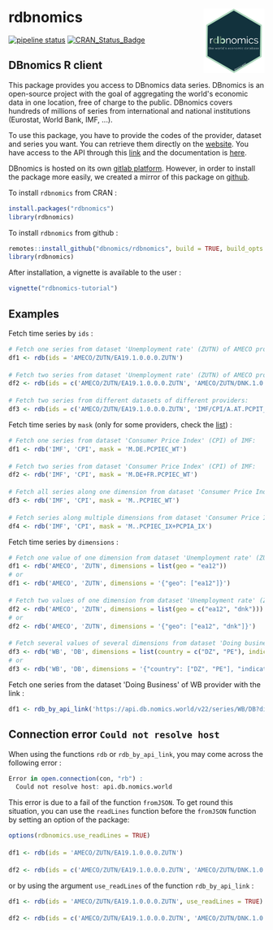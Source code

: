 # rdbnomics <img src="man/figures/logo.png" align="right" width="120" />

[![pipeline status](https://git.nomics.world/dbnomics/rdbnomics/badges/master/pipeline.svg)](https://git.nomics.world/dbnomics/rdbnomics/commits/master)
[![CRAN\_Status\_Badge](http://www.r-pkg.org/badges/version/rdbnomics)](https://cran.r-project.org/package=rdbnomics)

## DBnomics R client

This package provides you access to DBnomics data series. DBnomics is an open-source project with the goal of aggregating the world's economic data in one location, free of charge to the public. DBnomics covers hundreds of millions of series from international and national institutions (Eurostat, World Bank, IMF, ...).

To use this package, you have to provide the codes of the provider, dataset and series you want. You can retrieve them directly on the <a href="https://db.nomics.world/" target="_blank">website</a>. You have access to the API through this <a href="http://api.db.nomics.world/" target="_blank">link</a> and the documentation is <a href="https://api.db.nomics.world/apidocs" target="_blank">here</a>.

DBnomics is hosted on its own <a href="https://git.nomics.world/" target="_blank">gitlab platform</a>. However, in order to install the package more easily, we created a mirror of this package on <a href="https://github.com/dbnomics/rdbnomics" target="_blank">github</a>.

To install `rdbnomics` from CRAN :

```r
install.packages("rdbnomics")
library(rdbnomics)
```

To install `rdbnomics` from github :

```r
remotes::install_github("dbnomics/rdbnomics", build = TRUE, build_opts = c("--no-resave-data", "--no-manual"), force = TRUE)
library(rdbnomics)
```

After installation, a vignette is available to the user :
```r
vignette("rdbnomics-tutorial")
```

## Examples
Fetch time series by `ids` :
```r
# Fetch one series from dataset 'Unemployment rate' (ZUTN) of AMECO provider:
df1 <- rdb(ids = 'AMECO/ZUTN/EA19.1.0.0.0.ZUTN')

# Fetch two series from dataset 'Unemployment rate' (ZUTN) of AMECO provider:
df2 <- rdb(ids = c('AMECO/ZUTN/EA19.1.0.0.0.ZUTN', 'AMECO/ZUTN/DNK.1.0.0.0.ZUTN'))

# Fetch two series from different datasets of different providers:
df3 <- rdb(ids = c('AMECO/ZUTN/EA19.1.0.0.0.ZUTN', 'IMF/CPI/A.AT.PCPIT_IX'))
```

Fetch time series by `mask` (only for some providers, check the <a href="https://git.nomics.world/dbnomics/dbnomics-api/blob/master/dbnomics_api/application.cfg" target="_blank">list</a>) :
```r
# Fetch one series from dataset 'Consumer Price Index' (CPI) of IMF:
df1 <- rdb('IMF', 'CPI', mask = 'M.DE.PCPIEC_WT')

# Fetch two series from dataset 'Consumer Price Index' (CPI) of IMF:
df2 <- rdb('IMF', 'CPI', mask = 'M.DE+FR.PCPIEC_WT')

# Fetch all series along one dimension from dataset 'Consumer Price Index' (CPI) of IMF:
df3 <- rdb('IMF', 'CPI', mask = 'M..PCPIEC_WT')

# Fetch series along multiple dimensions from dataset 'Consumer Price Index' (CPI) of IMF:
df4 <- rdb('IMF', 'CPI', mask = 'M..PCPIEC_IX+PCPIA_IX')
```

Fetch time series by `dimensions` :
```r
# Fetch one value of one dimension from dataset 'Unemployment rate' (ZUTN) of AMECO provider:
df1 <- rdb('AMECO', 'ZUTN', dimensions = list(geo = "ea12"))
# or
df1 <- rdb('AMECO', 'ZUTN', dimensions = '{"geo": ["ea12"]}')

# Fetch two values of one dimension from dataset 'Unemployment rate' (ZUTN) of AMECO provider:
df2 <- rdb('AMECO', 'ZUTN', dimensions = list(geo = c("ea12", "dnk")))
# or
df2 <- rdb('AMECO', 'ZUTN', dimensions = '{"geo": ["ea12", "dnk"]}')

# Fetch several values of several dimensions from dataset 'Doing business' (DB) of World Bank:
df3 <- rdb('WB', 'DB', dimensions = list(country = c("DZ", "PE"), indicator = c("ENF.CONT.COEN.COST.ZS", "IC.REG.COST.PC.FE.ZS")))
# or
df3 <- rdb('WB', 'DB', dimensions = '{"country": ["DZ", "PE"], "indicator": ["ENF.CONT.COEN.COST.ZS", "IC.REG.COST.PC.FE.ZS"]}')
```

Fetch one series from the dataset 'Doing Business' of WB provider with the link :
```r
df1 <- rdb_by_api_link('https://api.db.nomics.world/v22/series/WB/DB?dimensions=%7B%22country%22%3A%5B%22FR%22%2C%22IT%22%2C%22ES%22%5D%7D&q=IC.REG.PROC.FE.NO&observations=1&format=json&align_periods=1&offset=0&facets=0')
```

## Connection error `Could not resolve host`
When using the functions `rdb` or `rdb_by_api_link`, you may come across the following error :
```r
Error in open.connection(con, "rb") :
  Could not resolve host: api.db.nomics.world
```
This error is due to a fail of the function `fromJSON`. To get round this situation, you can use the `readLines` function before the `fromJSON` function by setting an option of the package:
```r
options(rdbnomics.use_readLines = TRUE)

df1 <- rdb(ids = 'AMECO/ZUTN/EA19.1.0.0.0.ZUTN')

df2 <- rdb(ids = c('AMECO/ZUTN/EA19.1.0.0.0.ZUTN', 'AMECO/ZUTN/DNK.1.0.0.0.ZUTN'))
```
or by using the argument `use_readLines` of the function `rdb_by_api_link` :
```r
df1 <- rdb(ids = 'AMECO/ZUTN/EA19.1.0.0.0.ZUTN', use_readLines = TRUE)

df2 <- rdb(ids = c('AMECO/ZUTN/EA19.1.0.0.0.ZUTN', 'AMECO/ZUTN/DNK.1.0.0.0.ZUTN'), use_readLines = TRUE)
```
